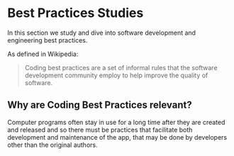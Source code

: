 # Best Practices Studies

In this section we study and dive into software development and engineering best practices.

As defined in Wikipedia:

> Coding best practices are a set of informal rules that the software development community employ to help improve the quality of software. 

 ## Why are Coding Best Practices relevant?

 Computer programs often stay in use for a long time after they are created and released and so there must be practices that facilitate both development and maintenance of the app, that may be done by developers other than the original authors.
